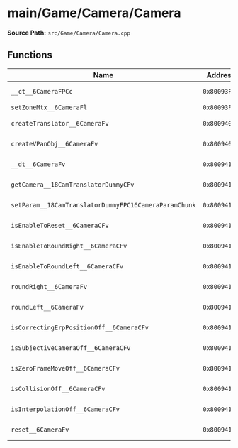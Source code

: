 # main/Game/Camera/Camera

**Source Path:** `src/Game/Camera/Camera.cpp`

## Functions

| Name | Address | Match % |
|------|---------|---------|
| `__ct__6CameraFPCc` | `0x80093F84` | :white_check_mark: (100.0%) |
| `setZoneMtx__6CameraFl` | `0x80093FEC` | :x: (0.0%) |
| `createTranslator__6CameraFv` | `0x8009408C` | :white_check_mark: (100.0%) |
| `createVPanObj__6CameraFv` | `0x800940D4` | :white_check_mark: (100.0%) |
| `__dt__6CameraFv` | `0x80094118` | :white_check_mark: (100.0%) |
| `getCamera__18CamTranslatorDummyCFv` | `0x80094170` | :white_check_mark: (100.0%) |
| `setParam__18CamTranslatorDummyFPC16CameraParamChunk` | `0x80094178` | :white_check_mark: (100.0%) |
| `isEnableToReset__6CameraCFv` | `0x8009417C` | :white_check_mark: (100.0%) |
| `isEnableToRoundRight__6CameraCFv` | `0x80094184` | :white_check_mark: (100.0%) |
| `isEnableToRoundLeft__6CameraCFv` | `0x8009418C` | :white_check_mark: (100.0%) |
| `roundRight__6CameraFv` | `0x80094194` | :white_check_mark: (100.0%) |
| `roundLeft__6CameraFv` | `0x80094198` | :white_check_mark: (100.0%) |
| `isCorrectingErpPositionOff__6CameraCFv` | `0x8009419C` | :white_check_mark: (100.0%) |
| `isSubjectiveCameraOff__6CameraCFv` | `0x800941A4` | :white_check_mark: (100.0%) |
| `isZeroFrameMoveOff__6CameraCFv` | `0x800941AC` | :white_check_mark: (100.0%) |
| `isCollisionOff__6CameraCFv` | `0x800941B4` | :white_check_mark: (100.0%) |
| `isInterpolationOff__6CameraCFv` | `0x800941BC` | :white_check_mark: (100.0%) |
| `reset__6CameraFv` | `0x800941C4` | :white_check_mark: (100.0%) |
